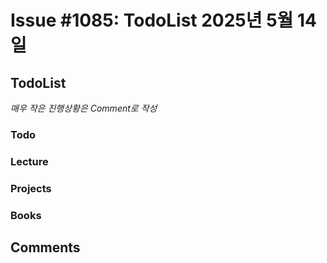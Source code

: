# Issue #1085: TodoList 2025년 5월 14일

## TodoList

*매우 작은 진행상황은 Comment로 작성*

### Todo  

### Lecture

### Projects

### Books


## Comments

